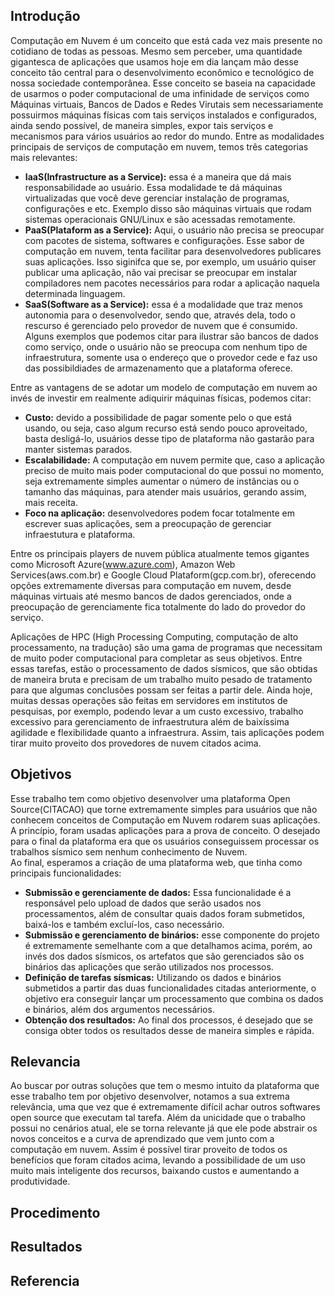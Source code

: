 ## Introdução

Computação em Nuvem é um conceito que está cada vez mais presente no cotidiano de todas as pessoas. Mesmo sem perceber, uma quantidade gigantesca de aplicações que usamos hoje 
em dia lançam mão desse conceito tão central para o desenvolvimento econômico e tecnológico de nossa sociedade contemporânea. Esse conceito se baseia na capacidade de usarmos o
poder computacional de uma infinidade de serviços como Máquinas virtuais, Bancos de Dados e Redes Virutais sem necessariamente possuirmos máquinas físicas com tais serviços 
instalados e configurados, ainda sendo possível, de maneira simples, expor tais serviços e mecanismos para vários usuários ao redor do mundo.
Entre as modalidades principais de serviços de computação em nuvem, temos três categorias mais relevantes:

- **IaaS(Infrastructure as a Service):** essa é a maneira que dá mais responsabilidade ao usuário. Essa modalidade te dá máquinas virtualizadas que você deve gerenciar 
instalação de programas, configurações e etc. Exemplo disso são máquinas virtuais que rodam sistemas operacionais GNU/Linux e são acessadas remotamente.
- **PaaS(Plataform as a Service):** Aqui, o usuário não precisa se preocupar com pacotes de sistema, softwares e configurações. Esse sabor de computação em nuvem, tenta 
facilitar para desenvolvedores publicares suas aplicações. Isso siginifca que se, por exemplo, um usuário quiser publicar uma aplicação, não vai precisar se preocupar em
instalar compiladores nem pacotes necessários para rodar a aplicação naquela determinada linguagem.
- **SaaS(Software as a Service):** essa é a modalidade que traz menos autonomia para o desenvolvedor, sendo que, através dela, todo o rescurso é gerenciado pelo provedor de 
nuvem que é consumido. Alguns exemplos que podemos citar para ilustrar são bancos de dados como serviço, onde o usuário não se preocupa com nenhum tipo de infraestrutura, 
somente usa o endereço que o provedor cede e faz uso das possibildiades de armazenamento que a plataforma oferece.

Entre as vantagens de se adotar um modelo de computação em nuvem ao invés de investir em realmente adiquirir máquinas físicas, podemos citar:

- **Custo:** devido a possibilidade de pagar somente pelo o que está usando, ou seja, caso algum recurso está sendo pouco aproveitado, basta desligá-lo, usuários desse tipo de 
plataforma não gastarão para manter sistemas parados.
- **Escalabilidade:** A computação em nuvem permite que, caso a aplicação preciso de muito mais poder computacional do que possui no momento, seja extremamente simples aumentar
o número de instâncias ou o tamanho das máquinas, para atender mais usuários, gerando assim, mais receita.
- **Foco na aplicação:** desenvolvedores podem focar totalmente em escrever suas aplicações, sem a preocupação de gerenciar infraestutura e plataforma.

Entre os principais players de nuvem pública atualmente temos gigantes como Microsoft Azure(www.azure.com), Amazon Web Services(aws.com.br) e Google Cloud Plataform(gcp.com.br), 
oferecendo opções extremamente diversas para computação em nuvem, desde máquinas virtuais até mesmo bancos de dados gerenciados, onde a preocupação de gerenciamente fica totalmente
do lado do provedor do serviço.

Aplicações de HPC (High Processing Computing, computação de alto processamento, na tradução) são uma gama de programas que necessitam de muito poder computacional para 
completar as seus objetivos. Entre essas tarefas, estão o processamento de dados sísmicos, que são obtidas de maneira bruta e precisam de um trabalho muito pesado de tratamento
para que algumas conclusões possam ser feitas a partir dele. Ainda hoje, muitas dessas operações são feitas em servidores em institutos de pesquisas, por exemplo, podendo levar
a um custo excessivo, trabalho excessivo para gerenciamento de infraestrutura além de baixíssima agilidade e flexibilidade quanto a infraestrura. Assim, tais aplicações podem 
tirar muito proveito dos provedores de nuvem citados acima.

## Objetivos

Esse trabalho tem como objetivo desenvolver uma plataforma Open Source(CITACAO) que torne extremamente simples para usuários que não conhecem conceitos de Computação em Nuvem rodarem suas aplicações.
A princípio, foram usadas aplicações para a prova de conceito. O desejado para o final da plataforma era que os usuários conseguissem processar os trabalhos sísmico sem nenhum conhecimento de Nuvem.  
Ao final, esperamos a criação de uma plataforma web, que tinha como principais funcionalidades:

- **Submissão e gerenciamente de dados:** Essa funcionalidade é a responsável pelo upload de dados que serão usados nos processamentos, além de consultar quais dados foram submetidos, baixá-los e também
excluí-los, caso necessário. 
- **Submissão e gerenciamento de binários:** esse componente do projeto é extremamente semelhante com a que detalhamos acima, porém, ao invés dos dados sísmicos, os artefatos que são gerenciados são os 
binários das aplicações que serão utilizados nos processos.
- **Definição de tarefas sísmicas:** Utilizando os dados e binários submetidos a partir das duas funcionalidades citadas anteriormente, o objetivo era conseguir lançar um processamento que combina os dados e 
binários, além dos argumentos necessários.
- **Obtenção dos resultados:** Ao final dos processos, é desejado que se consiga obter todos os resultados desse de maneira simples e rápida.

## Relevancia

Ao buscar por outras soluções que tem o mesmo intuito da plataforma que esse trabalho tem por objetivo desenvolver, notamos a sua extrema relevância, uma que vez que é extremamente difícil achar outros softwares
open source que executam tal tarefa.
Além da unicidade que o trabalho possui no cenários atual, ele se torna relevante já que ele pode abstrair os novos conceitos e a curva de aprendizado que vem junto com a computação em nuvem. Assim é possível
tirar proveito de todos os benefícios que foram citados acima, levando a possibilidade de um uso muito mais inteligente dos recursos, baixando custos e aumentando a produtividade.


## Procedimento

## Resultados

## Referencia